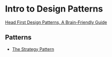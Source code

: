 # Intro to Design Patterns
[Head First Design Patterns, A Brain-Friendly Guide](http://shop.oreilly.com/product/9780596007126.do)

## Patterns
* [The Strategy Pattern](Strategy/README.md)
